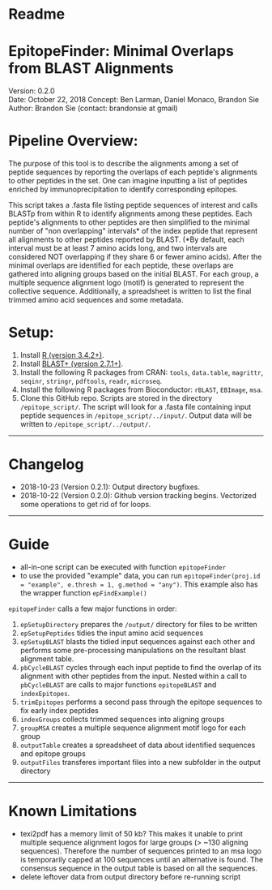 # Readme 
# EpitopeFinder: Minimal Overlaps from BLAST Alignments 
Version: 0.2.0  
Date: October 22, 2018 
Concept: Ben Larman, Daniel Monaco, Brandon Sie  
Author: Brandon Sie  (contact: brandonsie at gmail)  

# Pipeline Overview: 
The purpose of this tool is to describe the alignments among a set of peptide sequences by reporting the overlaps of each peptide's alignments to other peptides in the set. One can imagine inputting a list of peptides enriched by immunoprecipitation to identify corresponding epitopes. 

This script takes a .fasta file listing peptide sequences of interest and calls BLASTp from within R to identify alignments among these peptides. Each peptide's alignments to other peptides are then simplified to the minimal number of "non overlapping" intervals* of the index peptide that represent all alignments to other peptides reported by BLAST. (*By default, each interval must be at least 7 amino acids long, and two intervals are considered NOT overlapping if they share 6 or fewer amino acids). After the minimal overlaps are identified for each peptide, these overlaps are gathered into aligning groups based on the initial BLAST. For each group, a multiple sequence alignment logo (motif) is generated to represent the collective sequence. Additionally, a spreadsheet is written to list the final trimmed amino acid sequences and some metadata. 

# Setup:
1. Install [R (version 3.4.2+)](https://www.r-project.org/).  
2. Install [BLAST+ (version 2.7.1+)](https://blast.ncbi.nlm.nih.gov/Blast.cgi?PAGE_TYPE=BlastDocs&DOC_TYPE=Download).
3. Install the following R packages from CRAN: `tools`, `data.table`, `magrittr`, `seqinr`, `stringr`, `pdftools`, `readr`, `microseq`.  
4. Install the following R packages from Bioconductor: `rBLAST`, `EBImage`, `msa`.  
5. Clone this GitHub repo. Scripts are stored in the directory `/epitope_script/`. The script will look for a .fasta file containing input peptide sequences in `/epitope_script/../input/`. Output data will be written to `/epitope_script/../output/`.


----------------------------------------------------------------------
# Changelog
* 2018-10-23 (Version 0.2.1): Output directory bugfixes.
* 2018-10-22 (Version 0.2.0): Github version tracking begins. Vectorized some operations to get rid of for loops.

----------------------------------------------------------------------
# Guide


* all-in-one script can be executed with function `epitopeFinder`
* to use the provided "example" data, you can run `epitopeFinder(proj.id = "example", e.thresh = 1, g.method = "any")`. This example also has the wrapper function `epFindExample()`

`epitopeFinder` calls a few major functions in order:
1. `epSetupDirectory` prepares the `/output/` directory for files to be written
2. `epSetupPeptides` tidies the input amino acid sequences
3. `epSetupBLAST` blasts the tidied input sequences against each other and performs some pre-processing manipulations on the resultant blast alignment table.
4. `pbCycleBLAST` cycles through each input peptide to find the overlap of its alignment with other peptides from the input. Nested within a call to `pbCycleBLAST` are calls to major functions `epitopeBLAST` and `indexEpitopes`.
5. `trimEpitopes` performs a second pass through the epitope sequences to fix early index peptides
6. `indexGroups` collects trimmed sequences into aligning groups
7. `groupMSA` creates a multiple sequence alignment motif logo for each group
8. `outputTable` creates a spreadsheet of data about identified sequences and epitope groups
9. `outputFiles` transferes important files into a new subfolder in the output directory


----------------------------------------------------------------------
# Known Limitations
* texi2pdf has a memory limit of 50 kb? This makes it unable to print multiple sequence alignment logos for large groups (> ~130 aligning sequences). Therefore the number of sequences printed to an msa logo is temporarily capped at 100 sequences until an alternative is found. The consensus sequence in the output table is based on all the sequences.
* delete leftover data from output directory before re-running script
